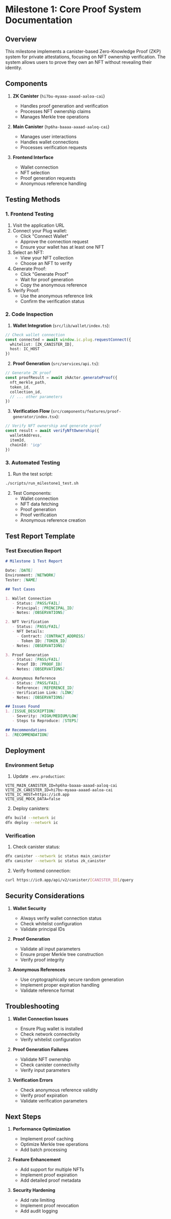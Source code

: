 # Milestone 1: Core Proof System Documentation

## Overview
This milestone implements a canister-based Zero-Knowledge Proof (ZKP) system for private attestations, focusing on NFT ownership verification. The system allows users to prove they own an NFT without revealing their identity.

## Components
1. **ZK Canister** (`hi7bu-myaaa-aaaad-aaloa-cai`)
   - Handles proof generation and verification
   - Processes NFT ownership claims
   - Manages Merkle tree operations

2. **Main Canister** (`hp6ha-baaaa-aaaad-aaloq-cai`)
   - Manages user interactions
   - Handles wallet connections
   - Processes verification requests

3. **Frontend Interface**
   - Wallet connection
   - NFT selection
   - Proof generation requests
   - Anonymous reference handling

## Testing Methods

### 1. Frontend Testing
1. Visit the application URL
2. Connect your Plug wallet:
   - Click "Connect Wallet"
   - Approve the connection request
   - Ensure your wallet has at least one NFT
3. Select an NFT:
   - View your NFT collection
   - Choose an NFT to verify
4. Generate Proof:
   - Click "Generate Proof"
   - Wait for proof generation
   - Copy the anonymous reference
5. Verify Proof:
   - Use the anonymous reference link
   - Confirm the verification status

### 2. Code Inspection
1. **Wallet Integration** (`src/lib/wallet/index.ts`):
```typescript
// Check wallet connection
const connected = await window.ic.plug.requestConnect({
  whitelist: [ZK_CANISTER_ID],
  host: IC_HOST
})
```

2. **Proof Generation** (`src/services/api.ts`):
```typescript
// Generate ZK proof
const proofResult = await zkActor.generateProof({
  nft_merkle_path,
  token_id,
  collection_id,
  // ... other parameters
})
```

3. **Verification Flow** (`src/components/features/proof-generator/index.tsx`):
```typescript
// Verify NFT ownership and generate proof
const result = await verifyNftOwnership({
  walletAddress,
  itemId,
  chainId: 'icp'
})
```

### 3. Automated Testing
1. Run the test script:
```bash
./scripts/run_milestone1_test.sh
```

2. Test Components:
   - Wallet connection
   - NFT data fetching
   - Proof generation
   - Proof verification
   - Anonymous reference creation

## Test Report Template

### Test Execution Report
```markdown
# Milestone 1 Test Report

Date: [DATE]
Environment: [NETWORK]
Tester: [NAME]

## Test Cases

1. Wallet Connection
   - Status: [PASS/FAIL]
   - Principal: [PRINCIPAL_ID]
   - Notes: [OBSERVATIONS]

2. NFT Verification
   - Status: [PASS/FAIL]
   - NFT Details:
     - Contract: [CONTRACT_ADDRESS]
     - Token ID: [TOKEN_ID]
   - Notes: [OBSERVATIONS]

3. Proof Generation
   - Status: [PASS/FAIL]
   - Proof ID: [PROOF_ID]
   - Notes: [OBSERVATIONS]

4. Anonymous Reference
   - Status: [PASS/FAIL]
   - Reference: [REFERENCE_ID]
   - Verification Link: [LINK]
   - Notes: [OBSERVATIONS]

## Issues Found
1. [ISSUE_DESCRIPTION]
   - Severity: [HIGH/MEDIUM/LOW]
   - Steps to Reproduce: [STEPS]

## Recommendations
1. [RECOMMENDATION]
```

## Deployment

### Environment Setup
1. Update `.env.production`:
```env
VITE_MAIN_CANISTER_ID=hp6ha-baaaa-aaaad-aaloq-cai
VITE_ZK_CANISTER_ID=hi7bu-myaaa-aaaad-aaloa-cai
VITE_IC_HOST=https://ic0.app
VITE_USE_MOCK_DATA=false
```

2. Deploy canisters:
```bash
dfx build --network ic
dfx deploy --network ic
```

### Verification
1. Check canister status:
```bash
dfx canister --network ic status main_canister
dfx canister --network ic status zk_canister
```

2. Verify frontend connection:
```bash
curl https://ic0.app/api/v2/canister/[CANISTER_ID]/query
```

## Security Considerations
1. **Wallet Security**
   - Always verify wallet connection status
   - Check whitelist configuration
   - Validate principal IDs

2. **Proof Generation**
   - Validate all input parameters
   - Ensure proper Merkle tree construction
   - Verify proof integrity

3. **Anonymous References**
   - Use cryptographically secure random generation
   - Implement proper expiration handling
   - Validate reference format

## Troubleshooting
1. **Wallet Connection Issues**
   - Ensure Plug wallet is installed
   - Check network connectivity
   - Verify whitelist configuration

2. **Proof Generation Failures**
   - Validate NFT ownership
   - Check canister connectivity
   - Verify input parameters

3. **Verification Errors**
   - Check anonymous reference validity
   - Verify proof expiration
   - Validate verification parameters

## Next Steps
1. **Performance Optimization**
   - Implement proof caching
   - Optimize Merkle tree operations
   - Add batch processing

2. **Feature Enhancement**
   - Add support for multiple NFTs
   - Implement proof expiration
   - Add detailed proof metadata

3. **Security Hardening**
   - Add rate limiting
   - Implement proof revocation
   - Add audit logging 
